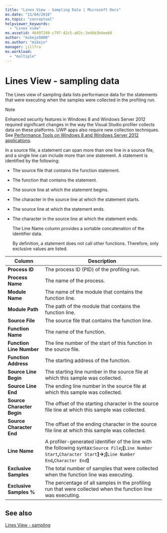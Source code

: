 ```yaml
---
title: "Lines View - Sampling Data | Microsoft Docs"
ms.date: "11/04/2016"
ms.topic: "conceptual"
helpviewer_keywords: 
  - "Lines view"
ms.assetid: 46497249-c797-42c5-a02c-3e4bb3b4ee60
author: "mikejo5000"
ms.author: "mikejo"
manager: jillfra
ms.workload: 
  - "multiple"
---
```

# Lines View - sampling data
The Lines view of sampling data lists performance data for the statements that were executing when the samples were collected in the profiling run.  
  
> [!NOTE]
>  Enhanced security features in Windows 8 and Windows Server 2012 required significant changes in the way the Visual Studio profiler collects data on these platforms. UWP apps also require new collection techniques. See [Performance Tools on Windows 8 and Windows Server 2012 applications](../profiling/performance-tools-on-windows-8-and-windows-server-2012-applications.md).  
  
 In a source file, a statement can span more than one line in a source file, and a single line can include more than one statement. A statement is identified by the following:  
  
- The source file that contains the function statement.  
  
- The function that contains the statement.  
  
- The source line at which the statement begins.  
  
- The character in the source line at which the statement starts.  
  
- The source line at which the statement ends.  
  
- The character in the source line at which the statement ends.  
  
  The Line Name column provides a sortable concatenation of the identifier data.  
  
  By definition, a statement does not call other functions. Therefore, only exclusive values are listed.  
  
|Column|Description|  
|------------|-----------------|  
|**Process ID**|The process ID (PID) of the profiling run.|  
|**Process Name**|The name of the process.|  
|**Module Name**|The name of the module that contains the function line.|  
|**Module Path**|The path of the module that contains the function line.|  
|**Source File**|The source file that contains the function line.|  
|**Function Name**|The name of the function.|  
|**Function Line Number**|The line number of the start of this function in the source file.|  
|**Function Address**|The starting address of the function.|  
|**Source Line Begin**|The starting line number in the source file at which this sample was collected.|  
|**Source Line End**|The ending line number in the source file at which this sample was collected.|  
|**Source Character Begin**|The offset of the starting character in the source file line at which this sample was collected.|  
|**Source Character End**|The offset of the ending character in the source file line at which this sample was collected.|  
|**Line Name**|A profiler-generated identifier of the line with the following syntax:`Source File`**;[**`Line Number Start`**,**`Character Start`**]->;[**`Line Number End`**,**`Character End`**]**|  
|**Exclusive Samples**|The total number of samples that were collected when the function line was executing.|  
|**Exclusive Samples %**|The percentage of all samples in the profiling run that were collected when the function line was executing.|  
  
## See also  
 [Lines View - sampling](../profiling/lines-view-dotnet-memory-sampling-data.md)